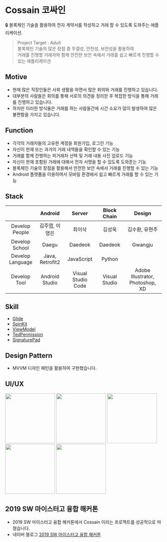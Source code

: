 # Cossain 코싸인
🔒 블록체인 기술을 활용하여 전자 계약서를 작성하고 거래 할 수 있도록 도와주는 애플리케이션.

> Project Target : Adult <br/>
> 블록체인 기술의 많은 장점 중 무결성, 안전성, 보안성을 활용하여<br/>
> 거래를 진행할 거래자와 함께 안전한 보안 속에서 거래를 쉽고 빠르게 진행할 수 있는 애플리케이션

## Motive
- 현재 많은 직장인들은 사회 생활을 하면서 많은 회의와 거래를 진행하고 있습니다.
- 대부분의 사람들은 회의를 통해 서로의 의견을 정리한 후 복잡한 방식을 통해 거래를 진행하고 있습니다.
- 하지만 이러한 방식둘은 거래를 하는 사람들간에 시간 소요가 많이 발생하여 많은 불편함을 가지고 있습니다.

## Function
- 각각의 거래자들의 고유한 계정을 회원가입, 로그인 기능
- 자신이 현재 또는 과거의 거래 내역들을 확인할 수 있는 기능
- 거래를 함께 진행하는 피거래자 선택 및 거래 내용 사진 업로드 기능 
- 자신이 현재 포함된 거래에 대해서 전자 서명을 할 수 있도록 도와준는 기능
- 블록체인 기술의 장점을 활용해서 안전한 보안 속에서 거래를 진행할 수 있는 기능
- Android 플랫폼을 이용하여서 모바일 환경에서 쉽고 빠르게 거래를 할 수 있는 기능

## Stack
|                      | Android     | Server        | Block Chain | Design  |
|:--------------------:|:---------------:|:------------------:|:-----:|:----:|
| Develop People | 김주엽, 이영은 | 최이삭       |김성욱 |김수환, 유현주|
| Develop School | Daegu | Daedeok       | Daedeok | Gwangju|
| Develop Language | Java, Retrofit2| JavaScript| Python| |
| Develop Tool     | Android Studio  | Visual Studio Code | Visual Studio| Adobe Illustrator, Photoshop, XD|

## Skill
- <a href="https://github.com/bumptech/glide">Glide</a>
- <a href="https://github.com/ybq/Android-SpinKit">SpinKit</a>
- <a href="https://developer.android.com/jetpack/androidx/releases/lifecycle">ViewModel</a>
- <a href="https://github.com/ParkSangGwon/TedPermission">TedPermission</a>
- <a href="https://github.com/philhuang100/android-signaturepad">SignaturePad</a>

## Design Pattern
- MVVM 디자인 패턴을 활용하여 구현했습니다.

## UI/UX
<div>
<img width="160" src="https://user-images.githubusercontent.com/49600974/69478088-96897a80-0e31-11ea-8b50-989b302d6c39.jpg"></img>
<img width="160" src="https://user-images.githubusercontent.com/49600974/69478089-96897a80-0e31-11ea-8d16-cc6dd0e89d40.jpg"></img>
<img width="160" src="https://user-images.githubusercontent.com/49600974/69478090-96897a80-0e31-11ea-9511-986b6163885d.jpg"></img>
<img width="160" src="https://user-images.githubusercontent.com/49600974/69478091-97221100-0e31-11ea-9785-a33047b7c735.jpg"></img>
<img width="160" src="https://user-images.githubusercontent.com/49600974/69478087-95f0e400-0e31-11ea-9e3c-a66dcd42fe0a.jpg"></img>
</div>

## 2019 SW 마이스터고 융합 해커톤
  - 2019 SW 마이스터고 융합 해커톤에서 Cossain 이라는 프로젝트를 성공적으로 마쳤습니다.
  - 네이버 블로그 <a href ="http://kjy13299.blog.me/221716467659" target ="_blank" title ="2019 SW 마이스터고 융합 해커톤">2019 SW 마이스터고 융합 해커톤 </a>
 

 
